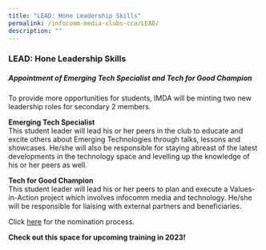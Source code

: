 ```yaml
---
title: "LEAD: Hone Leadership Skills"
permalink: /infocomm-media-clubs-cca/LEAD/
description: ""
---
```

### LEAD: Hone Leadership Skills

<a name="top"></a>
##### Appointment of Emerging Tech Specialist and Tech for Good Champion

To provide more opportunities for students, IMDA will be minting two new leadership roles for secondary 2 members. 

**Emerging Tech Specialist**
<br>
This student leader will lead his or her peers in the club to educate and excite others about Emerging Technologies through talks, lessons and showcases. He/she will also be responsible for staying abreast of the latest developments in the technology space and levelling up the knowledge of his or her peers as well.

**Tech for Good Champion**
<br>
This student leader will lead his or her peers to plan and execute a Values-in-Action project which involves infocomm media and technology. He/she will be responsible for liaising with external partners and beneficiaries.

Click [here](/files/infocomm-media-clubs/LEAD%20Selection%20Info%20Kit_Final.pdf) for the nomination process.

**Check out this space for upcoming training in 2023!**